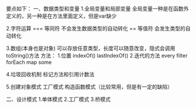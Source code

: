 要点如下：
一、数据类型和变量
1.全局变量和局部变量
  全局变量一种是在函数外定义的，另一种是在方法里面定义，但是var缺少

2.字符运算
  === 等同符 不会发生数据类型的自动转化
  ==  等值符 会发生类型的自动转化

3.数组(本身也是对象)
  可以存放任意类型，长度可以随意改变，隐式会调用toString()方法
  方法：
  1.位置   indexOf()  lastIndexOf()
  2.迭代的方法  every  filter  forEach  map  some

4.垃圾回收机制  标记方法和引用计数法

5.创建对象模式
   工厂模式
   构造函数模式（比较常用，但是有一定的缺陷）


二、设计模式
   1.单体模式
   2.工厂模式
   3.桥模式







